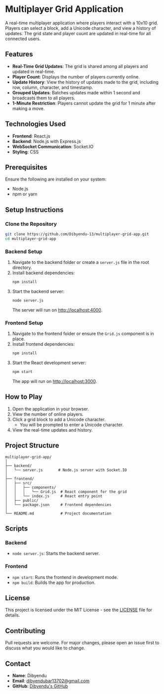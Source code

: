 # Multiplayer Grid Application

A real-time multiplayer application where players interact with a 10x10 grid. Players can select a block, add a Unicode character, and view a history of updates. The grid state and player count are updated in real-time for all connected users.

## Features

- **Real-Time Grid Updates**: The grid is shared among all players and updated in real-time.
- **Player Count**: Displays the number of players currently online.
- **Update History**: View the history of updates made to the grid, including row, column, character, and timestamp.
- **Grouped Updates**: Batches updates made within 1 second and broadcasts them to all players.
- **1-Minute Restriction**: Players cannot update the grid for 1 minute after making a move.

## Technologies Used

- **Frontend**: React.js
- **Backend**: Node.js with Express.js
- **WebSocket Communication**: Socket.IO
- **Styling**: CSS

## Prerequisites

Ensure the following are installed on your system:

- Node.js
- npm or yarn

## Setup Instructions

### Clone the Repository

```bash
git clone https://github.com/Dibyendu-13/multiplayer-grid-app.git
cd multiplayer-grid-app
```

### Backend Setup

1. Navigate to the backend folder or create a `server.js` file in the root directory.
2. Install backend dependencies:
   ```bash
   npm install
   ```
3. Start the backend server:
   ```bash
   node server.js
   ```
   The server will run on [http://localhost:4000](http://localhost:4000).

### Frontend Setup

1. Navigate to the frontend folder or ensure the `Grid.js` component is in place.
2. Install frontend dependencies:
   ```bash
   npm install
   ```
3. Start the React development server:
   ```bash
   npm start
   ```
   The app will run on [http://localhost:3000](http://localhost:3000).

## How to Play

1. Open the application in your browser.
2. View the number of online players.
3. Click a grid block to add a Unicode character.
   - You will be prompted to enter a Unicode character.
4. View the real-time updates and history.

## Project Structure

```
multiplayer-grid-app/
│
├── backend/
│   └── server.js       # Node.js server with Socket.IO
│
├── frontend/
│   ├── src/
│   │   ├── components/
│   │   │   └── Grid.js  # React component for the grid
│   │   └── index.js     # React entry point
│   ├── public/
│   └── package.json     # Frontend dependencies
│
└── README.md            # Project documentation
```

## Scripts

### Backend

- `node server.js`: Starts the backend server.

### Frontend

- `npm start`: Runs the frontend in development mode.
- `npm build`: Builds the app for production.

## License

This project is licensed under the MIT License - see the [LICENSE](LICENSE) file for details.

## Contributing

Pull requests are welcome. For major changes, please open an issue first to discuss what you would like to change.

## Contact

- **Name**: Dibyendu
- **Email**: [dibyendubar13702@gmail.com](mailto:dibyendubar13702@gmail.com)
- **GitHub**: [Dibyendu's GitHub](https://github.com/Dibyendu-13)
